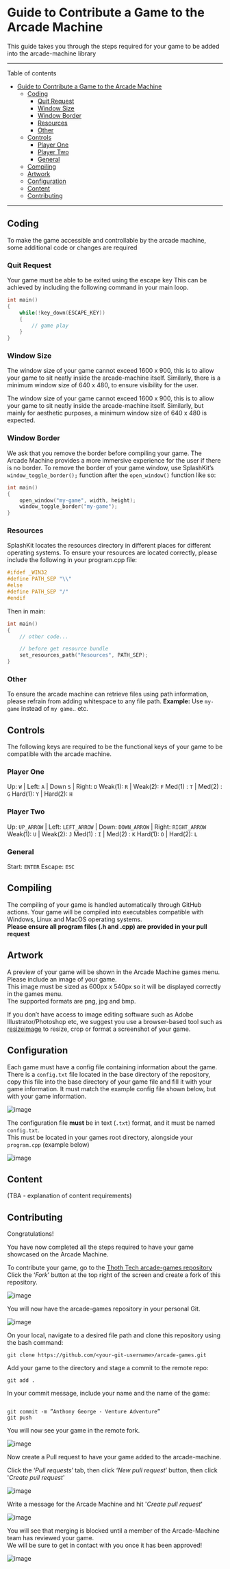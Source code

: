 # Guide to Contribute a Game to the Arcade Machine

This guide takes you through the steps required for your game to be added into the arcade-machine
library

---

Table of contents

- [Guide to Contribute a Game to the Arcade Machine](#guide-to-contribute-a-game-to-the-arcade-machine)
  - [Coding](#coding)
    - [Quit Request](#quit-request)
    - [Window Size](#window-size)
    - [Window Border](#window-border)
    - [Resources](#resources)
    - [Other](#other)
  - [Controls](#controls)
    - [Player One](#player-one)
    - [Player Two](#player-two)
    - [General](#general)
  - [Compiling](#compiling)
  - [Artwork](#artwork)
  - [Configuration](#configuration)
  - [Content](#content)
  - [Contributing](#contributing)

---

## Coding

To make the game accessible and controllable by the arcade machine, some additional code or changes
are required

### Quit Request

Your game must be able to be exited using the escape key This can be achieved by including the
following command in your main loop.

```cpp
int main()
{
    while(!key_down(ESCAPE_KEY))
    {
        // game play
    }
}
```

### Window Size

The window size of your game cannot exceed 1600 x 900, this is to allow your game to sit neatly
inside the arcade-machine itself. Similarly, there is a minimum window size of 640 x 480, to ensure
visibility for the user.

The window size of your game cannot exceed 1600 x 900, this is to allow your game to sit neatly
inside the arcade-machine itself. Similarly, but mainly for aesthetic purposes, a minimum window
size of 640 x 480 is expected.

### Window Border

We ask that you remove the border before compiling your game. The Arcade Machine provides a more
immersive experience for the user if there is no border. To remove the border of your game window,
use SplashKit’s `window_toggle_border();` function after the `open_window()` function like so:

```cpp
int main()
{
    open_window("my-game", width, height);
    window_toggle_border("my-game");
}
```

### Resources

SplashKit locates the resources directory in different places for different operating systems.
To ensure your resources are located correctly, please include the following in your program.cpp file:  

```cpp
#ifdef _WIN32
#define PATH_SEP "\\"
#else
#define PATH_SEP "/"
#endif
```

Then in main:

```cpp
int main()
{
    // other code...

    // before get resource bundle
    set_resources_path("Resources", PATH_SEP);
}
```

### Other

To ensure the arcade machine can retrieve files using path information, please refrain from adding whitespace to any file path.
**Example:**
Use `my-game` instead of `my game`.. etc.

## Controls

The following keys are required to be the functional keys of your game to be compatible with the arcade machine.  

### Player One

Up: `W` | Left: `A` | Down `S` | Right: `D`
Weak(1): `R` | Weak(2): `F`
Med(1) : `T` | Med(2) : `G`
Hard(1): `Y` | Hard(2): `H`

### Player Two

Up: `UP_ARROW` | Left: `LEFT_ARROW` | Down: `DOWN_ARROW` | Right: `RIGHT_ARROW`
Weak(1): `U` | Weak(2): `J`
Med(1) : `I` | Med(2) : `K`
Hard(1): `O` | Hard(2): `L`

### General

Start: `ENTER`
Escape: `ESC`

## Compiling

The compiling of your game is handled automatically through GitHub actions.
Your game will be compiled into executables compatible with Windows, Linux and MacOS operating systems.  
**Please ensure all program files (.h and .cpp) are provided in your pull request**  

## Artwork

A preview of your game will be shown in the Arcade Machine games menu. Please include an image of
your game.  
This image must be sized as 600px x 540px so it will be displayed correctly in the games menu.  
The supported formats are png, jpg and bmp.

If you don’t have access to image editing software such as Adobe Illustrator/Photoshop etc, we
suggest you use a browser-based tool such as [resizeimage](https://resizeimage.net/) to resize, crop
or format a screenshot of your game.

## Configuration

Each game must have a config file containing information about the game.  
There is a `config.txt` file located in the base directory of the repository, copy this file into
the base directory of your game file and fill it with your game information. It must match the
example config file shown below, but with your game information.

![image](images/config-data.png)

The configuration file **must** be in text (`.txt`) format, and it must be named `config.txt`.  
This must be located in your games root directory, alongside your `program.cpp` (example below)

![image](images/dir-breakdown.png)

## Content

(TBA - explanation of content requirements)

## Contributing

Congratulations!

You have now completed all the steps required to have your game showcased on the Arcade Machine.

To contribute your game, go to the
[Thoth Tech arcade-games repository](https://github.com/thoth-tech/arcade-games)  
Click the ‘_Fork_’ button at the top right of the screen and create a fork of this repository.

![image](images/fork-repo.png)

You will now have the arcade-games repository in your personal Git.

![image](images/forked.png)

On your local, navigate to a desired file path and clone this repository using the bash command:

```git
git clone https://github.com/<your-git-username>/arcade-games.git
```

Add your game to the directory and stage a commit to the remote repo:

```git
git add .
```

In your commit message, include your name and the name of the game:

```git

git commit -m ”Anthony George - Venture Adventure”
git push
```

You will now see your game in the remote fork.

![image](images/commit.png)

Now create a Pull request to have your game added to the arcade-machine.

Click the ‘_Pull requests_’ tab, then click ‘_New pull request_’ button, then click '_Create pull
request_'

![image](images/pull-request.png)

Write a message for the Arcade Machine and hit '_Create pull request_'

![image](images/pull-request-2.png)

You will see that merging is blocked until a member of the Arcade-Machine team has reviewed your
game.  
 We will be sure to get in contact with you once it has been approved!

![image](images/review.png)